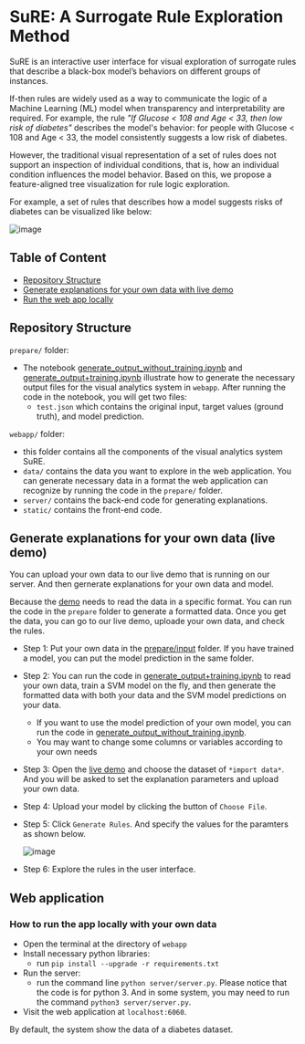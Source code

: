 # SuRE: A Surrogate Rule Exploration Method

SuRE is an interactive user interface for visual exploration of surrogate rules that describe a black-box model’s behaviors on different groups of instances.

If-then rules are widely used as a way to communicate the logic of a Machine Learning (ML) model when transparency and interpretability are required. For example, the rule *"If Glucose < 108 and Age < 33, then low risk of diabetes"* describes the model's behavior: for people with Glucose < 108 and Age < 33, the model consistently suggests a low risk of diabetes.

However, the traditional visual representation of a set of rules does not support an inspection of individual conditions, that is, how an individual condition influences the model behavior. Based on this, we propose a feature-aligned tree visualization for rule logic exploration.

For example, a set of rules that describes how a model suggests risks of diabetes can be visualized like below:

![image](https://user-images.githubusercontent.com/77811546/112119975-3aa14400-8b94-11eb-9c97-e671930f953a.png)

## Table of Content

- [Repository Structure](repository-structure)
- [Generate explanations for your own data with live demo](#generate-explanations-for-your-own-data-live-demo)
- [Run the web app locally](#web-application)

## Repository Structure

`prepare/` folder:

- The notebook [generate_output_without_training.ipynb](https://github.com/nyuvis/SuRE/blob/master/prepare/generate_data_without_training.ipynb) and [generate_output+training.ipynb](https://github.com/nyuvis/SuRE/blob/master/prepare/generate_data%2Btraining.ipynb) illustrate how to generate the necessary output files for the visual analytics system in `webapp`. After running the code in the notebook, you will get two files:
  - `test.json` which contains the original input, target values (ground truth), and model prediction.

`webapp/` folder:

- this folder contains all the components of the visual analytics system SuRE.
- `data/` contains the data you want to explore in the web application. You can generate necessary data in a format the web application can recognize by running the code in the `prepare/` folder. 
- `server/` contains the back-end code for generating explanations.
- `static/` contains the front-end code. 

## Generate explanations for your own data (live demo)

You can upload your own data to our live demo that is running on our server. And then gernerate explanations for your own data and model.

Because the [demo](http://nyuvis-web.poly.edu/projects/isure/) needs to read the data in a specific format. You can run the code in the `prepare` folder to generate a formatted data. Once you get the data, you can go to our live demo, uploade your own data, and check the rules.

- Step 1: Put your own data in the [prepare/input](https://github.com/nyuvis/SuRE/tree/master/prepare/input) folder. If you have trained a model, you can put the model prediction in the same folder.

- Step 2: You can run the code in [generate_output+training.ipynb](https://github.com/nyuvis/SuRE/blob/master/prepare/generate_data%2Btraining.ipynb) to read your own data, train a SVM model on the fly, and then generate the formatted data with both your data and the SVM model predictions on your data. 
  - If you want to use the model prediction of your own model, you can run the code in [generate_output_without_training.ipynb](https://github.com/nyuvis/SuRE/blob/master/prepare/generate_data_without_training.ipynb). 
  - You may want to change some columns or variables according to your own needs
  
- Step 3: Open the [live demo](http://nyuvis-web.poly.edu/projects/isure/) and choose the dataset of `*import data*`. And you will be asked to set the explanation parameters and upload your own data.

- Step 4: Upload your model by clicking the button of `Choose File`. 

- Step 5: Click `Generate Rules`. And specify the values for the paramters as shown below.

  ![image](https://user-images.githubusercontent.com/9759891/146227522-ead028e6-bb0d-4e51-9bc6-1f7a80ad4c22.png)

- Step 6: Explore the rules in the user interface.

## Web application
### How to run the app locally with your own data

- Open the terminal at the directory of  `webapp`
- Install necessary python libraries:
  - run `pip install --upgrade -r requirements.txt`
- Run the server: 
  - run the command line `python server/server.py`. Please notice that the code is for python 3. And in some system, you may need to run the command `python3 server/server.py`.
- Visit the web application at `localhost:6060`.

By default, the system show the data of a diabetes dataset. 


